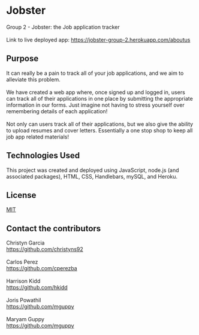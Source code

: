 # Jobster
Group 2 - Jobster: the Job application tracker<br><br>
Link to live deployed app: https://jobster-group-2.herokuapp.com/aboutus

## Purpose
It can really be a pain to track all of your job applications, and we aim to alleviate this problem.  <br><br>
We have created a web app where, once signed up and logged in, users can track all of their applications in one place by submitting the appropriate information in our forms.  Just imagine not having to stress yourself over remembering details of each application!
<br><br>
Not only can users track all of their applications, but we also give the ability to upload resumes and cover letters.  Essentially a one stop shop to keep all job app related materials! 
<br>

## Technologies Used
This project was created and deployed using JavaScript, node.js (and associated packages), HTML, CSS, Handlebars, mySQL, and Heroku. 

## License
[MIT](https://choosealicense.com/licenses/mit/)
<br>

## Contact the contributors
Christyn Garcia <br>
https://github.com/christyns92
<br><br>
Carlos Perez <br>
https://github.com/cperezba
<br><br>
Harrison Kidd <br>
https://github.com/hkidd
<br><br>
Joris Powathil <br>
https://github.com/mguppy 
<br><br>
Maryam Guppy <br>
https://github.com/mguppy 
